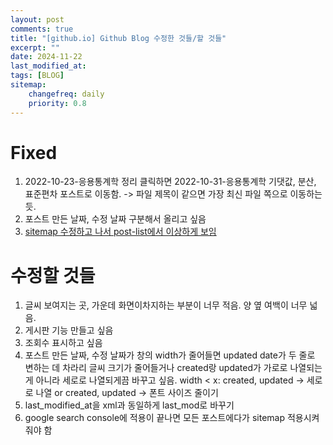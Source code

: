 ```yaml
---
layout: post
comments: true
title: "[github.io] Github Blog 수정한 것들/할 것들"
excerpt: ""
date: 2024-11-22
last_modified_at: 
tags: [BLOG]
sitemap:
    changefreq: daily
    priority: 0.8
---
```


# Fixed
1. 2022-10-23-응용통계학 정리 클릭하면 2022-10-31-응용통계학 기댓값, 분산, 표준편차 포스트로 이동함.
    -> 파일 제목이 같으면 가장 최신 파일 쪽으로 이동하는 듯.
1. 포스트 만든 날짜, 수정 날짜 구분해서 올리고 싶음
1. [sitemap 수정하고 나서 post-list에서 이상하게 보임]()

# 수정할 것들
1. 글씨 보여지는 곳, 가운데 화면이차지하는 부분이 너무 적음. 양 옆 여백이 너무 넓음.
1. 게시판 기능 만들고 싶음
1. 조회수 표시하고 싶음
1. 포스트 만든 날짜, 수정 날짜가 창의 width가 줄어들면 updated date가 두 줄로 변하는 데 차라리 글씨 크기가 줄어들거나 created랑 updated가 가로로 나열되는 게 아니라 세로로 나열되게끔 바꾸고 싶음.
width < x:
    created, updated -> 세로로 나열
    or
    created, updated -> 폰트 사이즈 줄이기
1. last_modified_at을 xml과 동일하게 last_mod로 바꾸기
1. google search console에 적용이 끝나면 모든 포스트에다가 sitemap 적용시켜줘야 함